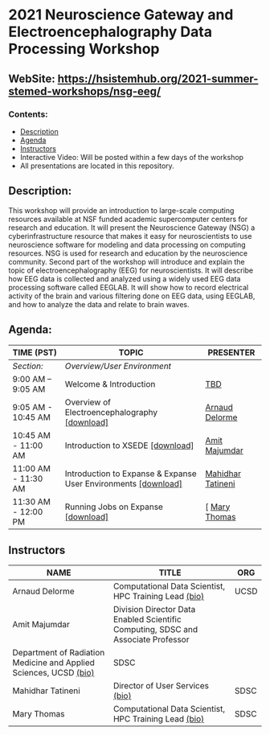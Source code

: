 # 2021 Neuroscience Gateway and Electroencephalography Data Processing Workshop

## WebSite:  https://hsistemhub.org/2021-summer-stemed-workshops/nsg-eeg/

### <a name="top">**Contents:**
* [Description](#description)
* [Agenda](#agenda)
* [Instructors](#instructors)
* Interactive Video: Will be posted within a few days of the workshop
* All presentations are located in this repository.
 
## Description:<a name="description"></a>
This workshop will provide an introduction to large-scale computing resources available at NSF funded academic supercomputer centers for research and education. It will present the Neuroscience Gateway (NSG) a cyberinfrastructure resource that makes it easy for neuroscientists to use neuroscience software for modeling and data processing on computing resources. NSG is used for research and education by the neuroscience community. Second part of the workshop will introduce and explain the topic of electroencephalography (EEG) for neuroscientists. It will describe how EEG data is collected and analyzed using a widely used EEG data processing software called EEGLAB. It will show how to record electrical activity of the brain and various filtering done on EEG data, using EEGLAB, and how to analyze the data and relate to brain waves.

## Agenda:<a name="agenda">
 **TIME (PST)** | **TOPIC** | **PRESENTER** |
| --- | ----------- | ----------- |
| *Section:* | *Overview/User Environment*| |
| 9:00 AM – 9:05 AM | Welcome & Introduction | [TBD](#tbd) |
| 9:05 AM - 10:45 AM | Overview of Electroencephalography [[download]](presentation.pdf) | [Arnaud Delorme](#delorme) |
| 10:45  AM - 11:00 AM | Introduction to XSEDE [[download]](presentation.pdf) | [Amit Majumdar](#majumdhar) |
| 11:00 AM - 11:30 AM | Introduction to Expanse & Expanse User Environments [[download]](presentation.pdf) | [Mahidhar Tatineni](tatineni) |
| 11:30 AM - 12:00 PM | Running Jobs on Expanse [[download]](presentation.pdf) | [ [Mary Thomas](#thomas) |

  
  ## Instructors<a name="instructors"></a>
| **NAME** | **TITLE** | **ORG** |
| ---------- | ----------- | ----------- |
| Arnaud Delorme <a name="delorme"></a>  | Computational Data Scientist, HPC Training Lead [(bio)](http://arnauddelorme.com/)| UCSD |
| Amit Majumdar | Division Director Data Enabled Scientific Computing, SDSC and Associate Professor
Department of Radiation Medicine and Applied Sciences, UCSD [(bio)](https://www.sdsc.edu/research/researcher_spotlight/index.html/)| SDSC |
| Mahidhar Tatineni<a name="tatineni"></a> | Director of User Services [(bio)](https://www.sdsc.edu/research/researcher_spotlight/tatineni_mahidhar.html)   | SDSC |  
| Mary Thomas<a name="thomas"></a>  | Computational Data Scientist, HPC Training Lead [(bio)]( https://www.sdsc.edu/research/researcher_spotlight/thomas_mary.html)| SDSC |
